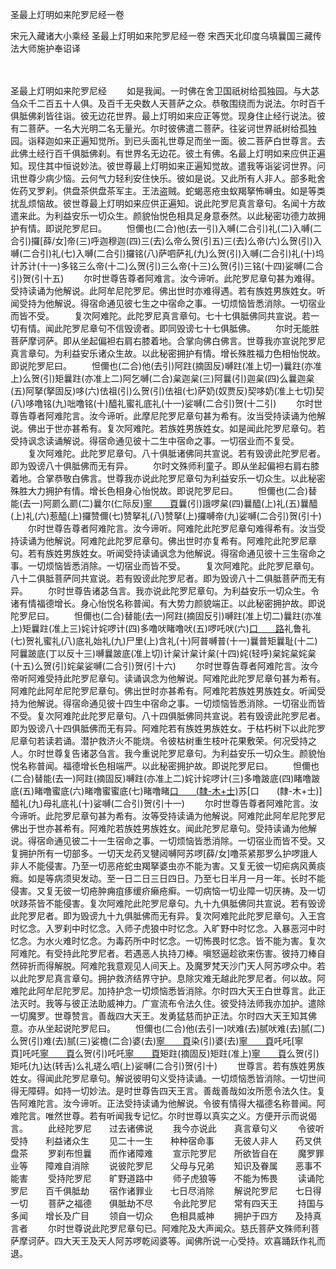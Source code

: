 圣最上灯明如来陀罗尼经一卷


宋元入藏诸大小乘经
圣最上灯明如来陀罗尼经一卷
宋西天北印度乌填曩国三藏传法大师施护奉诏译


　　

圣最上灯明如来陀罗尼经
　　如是我闻。一时佛在舍卫国祇树给孤独园。与大苾刍众千二百五十人俱。及百千无央数人天菩萨之众。恭敬围绕而为说法。尔时百千俱胝佛刹皆往诣。彼无边花世界。最上灯明如来应正等觉。现身住止经行说法。彼有二菩萨。一名大光明二名无量光。尔时彼佛遣二菩萨。往娑诃世界祇树给孤独园。诣释迦如来正遍知觉所。到已头面礼世尊足而坐一面。彼二菩萨白世尊言。去此佛土经行百千俱胝佛刹。有世界名无边花。彼土有佛。名最上灯明如来应供正遍知。现住其中恒说妙法。彼世尊最上灯明如来正遍知觉故。遣我等诣娑诃世界。问讯世尊少病少恼。云何气力轻利安住快乐。彼如是说。又此所有人非人。部多毗舍佐药叉罗刹。供盘茶供盘茶军主。王法盗贼。蛇蝎恶疮虫蚁羯拏怖嚩虫。如是等类扰乱烦恼故。彼世尊最上灯明如来应供正遍知。说此陀罗尼真言章句。名闻十方故遣来此。为利益安乐一切众生。颜貌怡悦色相具足身意泰然。以此秘密功德力故拥护有情。即说陀罗尼曰。
　　怛儞也(二合)他(去一引)入嚩(二合引)礼(二)入嚩(二合引)攞[薛/女]帝(三)呼迦穆迦(四)三(去)么帝么贺(引五)三(去)么帝(六)么贺(引)入嚩(二合引)礼(七)入嚩(二合引)攞铭(八)萨呬萨礼(九)么贺(引)入嚩(二合引)礼(十)坞计苏计(十一)多铭三么帝(十二)么贺(引)三么帝(十三)么贺(引)三铭(十四)娑嚩(二合引)贺(引十五)
　　尔时世尊告尊者阿难言。汝今谛听。此陀罗尼章句甚为难得。受持读诵为他解说。此阿牟尼陀罗尼。佛出世时亦难得遇。若有族姓男族姓女。听闻受持为他解说。得宿命通见彼七生之中宿命之事。一切烦恼皆悉消除。一切宿业而皆不受。
　　复次阿难陀。此陀罗尼真言章句。七十七俱胝佛同共宣说。若一切有情。闻此陀罗尼章句不信毁谤者。即同毁谤七十七俱胝佛。
　　尔时无能胜菩萨摩诃萨。即从坐起偏袒右肩右膝着地。合掌向佛白佛言。世尊我亦宣说陀罗尼真言章句。为利益安乐诸众生故。以此秘密拥护有情。增长殊胜福力色相怡悦故。即说陀罗尼曰。
　　怛儞也(二合)他(去引)阿跓(摘固反)嚩跓(准上切一)曩跓(亦准上)么贺(引)矩曩跓(亦准上二)阿乞嚩(二合)枲迦枲(三)阿曩(引)迦枲(四)么曩迦枲(五)阿拏(拏固反)哆(六)佉祖(引)么贺(引)佉祖(七)萨奶(奴贾反)契哆奶(准上七切)契(八)哆噜铭(九)咄噜铭(十)醯礼蜜礼底礼(十一)娑嚩(二合引)贺(十二引)
　　尔时世尊告尊者阿难陀言。汝今谛听。此摩尼陀罗尼章句甚为希有。汝当受持读诵为他解说。佛出于世亦甚希有。复次阿难陀。若族姓男族姓女。如是闻此陀罗尼章句。若受持讽念读诵解说。得宿命通见彼十二生中宿命之事。一切宿业而不复受。
　　复次阿难陀。此陀罗尼章句。八十俱胝诸佛同共宣说。若有毁谤此陀罗尼者。即为毁谤八十俱胝佛而无有异。
　　尔时文殊师利童子。即从坐起偏袒右肩右膝着地。合掌恭敬白佛言。世尊我亦说此陀罗尼章句为利益安乐一切众生。以此秘密殊胜大力拥护有情。增长色相身心怡悦故。即说陀罗尼曰。
　　怛儞也(二合)替能(去一)阿罽么罽(二)曩尔(仁际反)[寧　　頁](三)曩(引)誐啰枲(四)曩醯(上)礼(五)曩醯(上)礼(六)惹醯(上)攞赞儞(七)赞拏礼(八)赞拏(上)攞嚩帝(九)娑嚩(二合引)贺(引十)
　　尔时世尊告尊者阿难陀言。汝今谛听。阿难陀此陀罗尼章句难得希有。汝当受持读诵为他解说。阿难陀此陀罗尼章句。佛出世时亦复希有。阿难陀此陀罗尼章句。若有族姓男族姓女。听闻受持读诵讽念为他解说。得宿命通见彼十三生宿命之事。一切烦恼皆悉消除。一切宿业而皆不受。
　　复次阿难陀。此陀罗尼章句。八十二俱胝菩萨同共宣说。若有毁谤此陀罗尼者。即为毁谤八十二俱胝菩萨而无有异。
　　尔时世尊告诸苾刍言。我亦说此陀罗尼章句。为利益安乐一切众生。令诸有情福德增长。身心怡悦名称普闻。有大势力颜貌端正。以此秘密拥护故。即说陀罗尼曰。
　　怛儞也(二合)替能(去一)阿跓(摘固反引)嚩跓(准上切二)曩跓(亦准上)矩曩跓(准上三)姹计姹啰计(四)多噜吠睹噜吠(五)啰吒吠(六)[口　　路](去引)礼鲁礼(七)贺礼蜜礼(八)底礼始礼(九)尸里(上)含礼(十)阿普嚩普(十一)曩普矩曩耻(十二)阿曩跛底(丁以反十三)嚩曩跛底(准上切)计枲计枲计枲(十四)姹(轻呼)枲姹枲姹枲(十五)么贺(引)姹枲娑嚩(二合引)贺(引十六)
　　尔时世尊告尊者阿难陀言。汝今帝听阿难受持此陀罗尼章句。读诵讽念为他解说。阿难陀此陀罗尼章句甚为希有。阿难陀此阿牟尼陀罗尼章句。佛出世时亦甚希有。阿难陀若族姓男族姓女。听闻受持为他解说。得宿命通见彼十四生中宿命之事。一切烦恼皆悉消除。一切宿业而皆不受。复次阿难陀此陀罗尼章句。八十四俱胝佛同共宣说。若有毁谤此陀罗尼者。即为毁谤八十四俱胝佛而无有异。阿难陀若有族姓男族姓女。于枯朽树下以此陀罗尼章句若读若诵。潜护救济火不能烧。令彼枯树重生枝叶花果敷荣。何况受持之人。尔时世尊复告诸苾刍言。我今重说陀罗尼章句。为利益安乐一切众生。颜貌怡悦名称普闻。福德增长色相端严。以此秘密拥护故。即说陀罗尼曰。
　　怛儞也(二合)替能(去一)阿跓(摘固反)嚩跓(亦准上二)姹计姹啰计(三)多噜跛底(四)睹噜跛底(五)睹噜蜜底(六)睹噜蜜蜜底(七)睹噜睹[口　　(隸-木+士)](八)苏[口　　(隸-木+士)]醯礼(九)母礼底礼(十)娑嚩(二合引)贺(引十一)
　　尔时世尊告尊者阿难陀言。汝今谛听。此陀罗尼章句甚为希有。汝等受持读诵为他解说。阿难陀此阿牟尼陀罗尼佛出于世亦甚希有。阿难陀若族姓男族姓女。闻此陀罗尼章句。受持读诵为他解说。得宿命通见彼二十一生宿命之事。一切烦恼皆悉消除。一切宿业而皆不受。又复拥护所有一切部多。一切天龙药叉犍闼嚩阿苏啰[薛/女]噜茶紧那罗么护啰誐人非人不能侵害。乃至一切恶疮蛇虫羯拏婆虫亦不能为害。又复无彼一切疟病风黄痰癊。如是等病须臾发动。至一日二日三日四日。乃至七日半月一月一年。长时不能侵害。又复无彼一切疮肿痈疽痑缓疥癞疮癣。一切病恼一切业障一切厌祷。及一切吠跢茶皆不能侵害。复次阿难陀此陀罗尼章句。九十九俱胝佛同共宣说。若有毁谤此陀罗尼者。即为毁谤九十九俱胝佛而无有异。复次阿难陀此陀罗尼章句。入王宫时忆念。入罗刹中时忆念。入师子虎狼中时忆念。入旷野中时忆念。入暴恶河中时忆念。为水火难时忆念。为毒药所中时忆念。一切怖畏时忆念。皆不能为害。复次阿难陀。有受持此陀罗尼者。若遇恶人执持刀棒。嗔怒逼趁欲来伤害。彼持刀棒自然碎折而得解脱。阿难陀我意观见人间天上。及魔罗梵天沙门天人阿苏啰众中。若以此陀罗尼真言章句。拥护救济结界守护。息除灾难无越此陀罗尼者。何以故。阿难陀此阿牟尼陀罗尼。加持护念一切烦恼悉皆消除。尔时四大天王白世尊言。此正法灭时。我等与彼正法助威神力。广宣流布令法久住。彼受持法师我亦加护。遣除一切魔罗。世尊赞言。善哉四大天王。发勇猛慈而护正法。尔时四大天王知其佛意。亦从坐起说陀罗尼曰。
　　怛儞也(二合)他(去引一)吠难(去)腻吠难(去)腻(二)么贺(引)难(去)腻(三)娑檐(二合)婆(去)[寧　　頁](四)染(引)婆(去)[寧　　頁](五)吒吒[寧　　頁]吒吒[寧　　頁](六)么贺(引)吒吒[寧　　頁](七)矩跓(摘固反)矩跓(准上)[寧　　頁](八)么贺(引)矩吒(九)达(转舌)么礼瑳么呬(上)娑嚩(二合引)贺(引十)
　　世尊言。若有族姓男族姓女。得闻此陀罗尼章句。解说彼明句义受持读诵。一切烦恼悉皆消除。一切世间得无障碍。如持一切妙法。是时世尊告四天王言。善哉善哉如汝所愿令法久住。复告阿难陀言。汝今谛听。正法受持读诵为他解说。令彼有情得大福德名称普闻。阿难陀言。唯然世尊。若有听闻我专记忆。尔时世尊以真实之义。方便开示而说偈言。
　　此经陀罗尼　　过去诸佛说
　　我今亦说此　　真言章句义
　　令彼听受持　　利益诸众生
　　见二十一生　　种种宿命事
　　无彼人非人　　药叉供盘茶
　　罗刹布怛曩　　而作诸障难
　　宣示陀罗尼　　所欲皆自在
　　魔罗罪业等　　障难自消除
　　说彼陀罗尼　　父母与兄弟
　　知识及眷属　　恶事不能害
　　受持陀罗尼　　旷野道路中
　　师子虎狼等　　不能为怖畏
　　读诵陀罗尼　　百千俱胝劫
　　宿作诸罪业　　七日尽消除
　　解说陀罗尼　　七日得一切
　　菩萨之福德　　俱胝劫不尽
　　令此陀罗尼　　常有四天王
　　持国与多闻　　增长及广目
　　领自一切众　　色相具威神
　　拥护于四方　　及持真言者
　　尔时世尊说此陀罗尼章句已。阿难陀及大声闻众。慈氏菩萨文殊师利菩萨摩诃萨。四大天王及天人阿苏啰乾闼婆等。闻佛所说一心受持。欢喜踊跃作礼而退。


